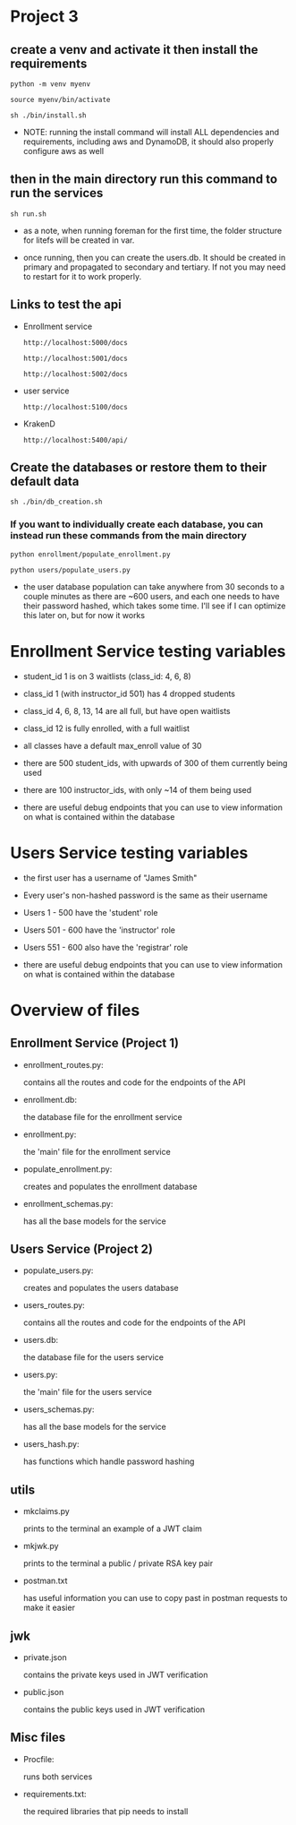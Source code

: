 # Project 3

## create a venv and activate it then install the requirements

`python -m venv myenv`

`source myenv/bin/activate`

`sh ./bin/install.sh`

- NOTE: running the install command will install ALL dependencies and requirements, including aws and DynamoDB, it should also properly configure aws as well

## then in the main directory run this command to run the services

`sh run.sh`

- as a note, when running foreman for the first time, the folder structure for litefs will be created in var.

- once running, then you can create the users.db. It should be created in primary and propagated to secondary and tertiary. If not you may need to restart for it to work properly.

## Links to test the api

- Enrollment service

  `http://localhost:5000/docs`

  `http://localhost:5001/docs`

  `http://localhost:5002/docs`

- user service

  `http://localhost:5100/docs`

- KrakenD

  `http://localhost:5400/api/`

## Create the databases or restore them to their default data

`sh ./bin/db_creation.sh`

### If you want to individually create each database, you can instead run these commands from the main directory

`python enrollment/populate_enrollment.py`

`python users/populate_users.py`

- the user database population can take anywhere from 30 seconds to a couple minutes as there are ~600 users, and each one needs to have their password hashed, which takes some time. I'll see if I can optimize this later on, but for now it works

# Enrollment Service testing variables

- student_id 1 is on 3 waitlists (class_id: 4, 6, 8)
- class_id 1 (with instructor_id 501) has 4 dropped students
- class_id 4, 6, 8, 13, 14 are all full, but have open waitlists
- class_id 12 is fully enrolled, with a full waitlist
- all classes have a default max_enroll value of 30
- there are 500 student_ids, with upwards of 300 of them currently being used
- there are 100 instructor_ids, with only ~14 of them being used

- there are useful debug endpoints that you can use to view information on what is contained within the database

# Users Service testing variables

- the first user has a username of "James Smith"
- Every user's non-hashed password is the same as their username
- Users 1 - 500 have the 'student' role
- Users 501 - 600 have the 'instructor' role
- Users 551 - 600 also have the 'registrar' role

- there are useful debug endpoints that you can use to view information on what is contained within the database

# Overview of files

## Enrollment Service (Project 1)

- enrollment_routes.py:

  contains all the routes and code for the endpoints of the API

- enrollment.db:

  the database file for the enrollment service

- enrollment.py:

  the 'main' file for the enrollment service

- populate_enrollment.py:

  creates and populates the enrollment database

- enrollment_schemas.py:

  has all the base models for the service

## Users Service (Project 2)

- populate_users.py:

  creates and populates the users database

- users_routes.py:

  contains all the routes and code for the endpoints of the API

- users.db:

  the database file for the users service

- users.py:

  the 'main' file for the users service

- users_schemas.py:

  has all the base models for the service

- users_hash.py:

  has functions which handle password hashing

## utils

- mkclaims.py

  prints to the terminal an example of a JWT claim

- mkjwk.py

  prints to the terminal a public / private RSA key pair

- postman.txt

  has useful information you can use to copy past in postman requests to make it easier

## jwk

- private.json

  contains the private keys used in JWT verification

- public.json

  contains the public keys used in JWT verification

## Misc files

- Procfile:

  runs both services

- requirements.txt:

  the required libraries that pip needs to install

